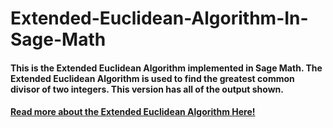 # Extended-Euclidean-Algorithm-In-Sage-Math

#### This is the Extended Euclidean Algorithm implemented in Sage Math. The Extended Euclidean Algorithm is used to find the greatest common divisor of two integers. This version has all of the output shown.

#### [Read more about the Extended Euclidean Algorithm Here!](https://cp-algorithms.com/algebra/extended-euclid-algorithm.html)

